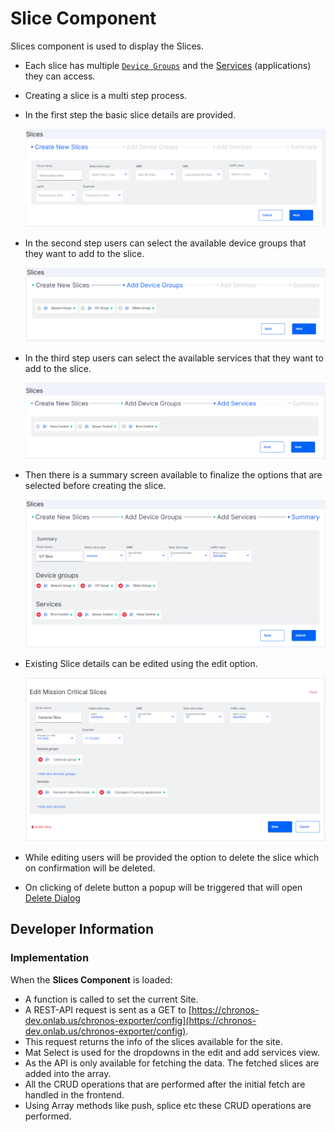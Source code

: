 # Slice Component

Slices component is used to display the Slices.

- Each slice has multiple [`Device Groups`](/src/app/Modules/settings/device-groups/device-groups.component.md) and the [Services](/src/app/Modules/settings/services/services.component.md) (applications) they can access.
- Creating a slice is a multi step process.
- In the first step the basic slice details are provided.

  ![Slice Add](images/slices-add.png)

- In the second step users can select the available device groups that they want to add to the slice.

  ![Slice Add](images/slices-add-2.png)

- In the third step users can select the available services that they want to add to the slice.

  ![Slice Add](images/slices-add-3.png)

- Then there is a summary screen available to finalize the options that are selected before creating the slice.

  ![Slice summary](images/slices-add-summary.png)

- Existing Slice details can be edited using the edit option.

  ![Slice edit](images/slices-edit.png)

- While editing users will be provided the option to delete the slice which on confirmation will be deleted.
- On clicking of delete button a popup will be triggered that will open [Delete Dialog](/src/app/Modules/settings/dialogs/dialogs.md)

## Developer Information

### Implementation

When the **Slices Component** is loaded:

- A function is called to set the current Site.
- A REST-API request is sent as a GET to [https://chronos-dev.onlab.us/chronos-exporter/config](https://chronos-dev.onlab.us/chronos-exporter/config).
- This request returns the info of the slices available for the site.
- Mat Select is used for the dropdowns in the edit and add services view.
- As the API is only available for fetching the data. The fetched slices are added into the array.
- All the CRUD operations that are performed after the initial fetch are handled in the frontend.
- Using Array methods like push, splice etc these CRUD operations are performed.

